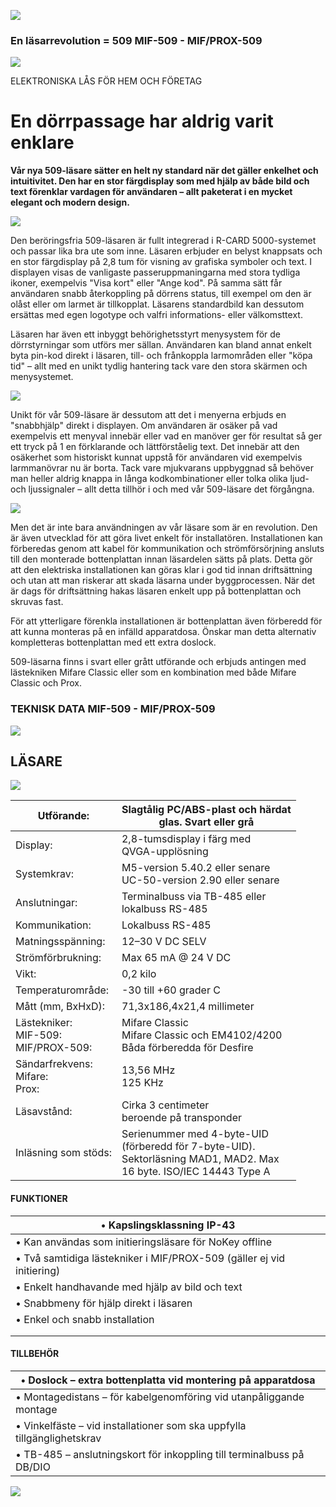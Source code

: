 ![](_page_0_Picture_0.jpeg)

### En läsarrevolution = 509 MIF-509 - MIF/PROX-509

![](_page_0_Picture_2.jpeg)

ELEKTRONISKA LÅS FÖR HEM OCH FÖRETAG

# **En dörrpassage har aldrig varit enklare**

**Vår nya 509-läsare sätter en helt ny standard när det gäller enkelhet och intuitivitet. Den har en stor färgdisplay som med hjälp av både bild och text förenklar vardagen för användaren – allt paketerat i en mycket elegant och modern design.**

![](_page_1_Picture_2.jpeg)

Den beröringsfria 509-läsaren är fullt integrerad i R-CARD 5000-systemet och passar lika bra ute som inne. Läsaren erbjuder en belyst knappsats och en stor färgdisplay på 2,8 tum för visning av grafiska symboler och text. I displayen visas de vanligaste passeruppmaningarna med stora tydliga ikoner, exempelvis "Visa kort" eller "Ange kod". På samma sätt får användaren snabb återkoppling på dörrens status, till exempel om den är olåst eller om larmet är tillkopplat. Läsarens standardbild kan dessutom ersättas med egen logotype och valfri informations- eller välkomsttext.

Läsaren har även ett inbyggt behörighetsstyrt menysystem för de dörrstyrningar som utförs mer sällan. Användaren kan bland annat enkelt byta pin-kod direkt i läsaren, till- och frånkoppla larmområden eller "köpa tid" – allt med en unikt tydlig hantering tack vare den stora skärmen och menysystemet.

![](_page_1_Picture_5.jpeg)

Unikt för vår 509-läsare är dessutom att det i menyerna erbjuds en "snabbhjälp" direkt i displayen. Om användaren är osäker på vad exempelvis ett menyval innebär eller vad en manöver ger för resultat så ger ett tryck på 1 en förklarande och lättförståelig text. Det innebär att den osäkerhet som historiskt kunnat uppstå för användaren vid exempelvis larmmanövrar nu är borta. Tack vare mjukvarans uppbyggnad så behöver man heller aldrig knappa in långa kodkombinationer eller tolka olika ljud- och ljussignaler – allt detta tillhör i och med vår 509-läsare det förgångna.

![](_page_2_Picture_1.jpeg)

Men det är inte bara användningen av vår läsare som är en revolution. Den är även utvecklad för att göra livet enkelt för installatören. Installationen kan förberedas genom att kabel för kommunikation och strömförsörjning ansluts till den monterade bottenplattan innan läsardelen sätts på plats. Detta gör att den elektriska installationen kan göras klar i god tid innan driftsättning och utan att man riskerar att skada läsarna under byggprocessen. När det är dags för driftsättning hakas läsaren enkelt upp på bottenplattan och skruvas fast.

För att ytterligare förenkla installationen är bottenplattan även förberedd för att kunna monteras på en infälld apparatdosa. Önskar man detta alternativ kompletteras bottenplattan med ett extra doslock.

509-läsarna finns i svart eller grått utförande och erbjuds antingen med lästekniken Mifare Classic eller som en kombination med både Mifare Classic och Prox.

### **TEKNISK DATA MIF-509 - MIF/PROX-509**

![](_page_3_Picture_1.jpeg)

## **LÄSARE**

![](_page_3_Picture_3.jpeg)

| Utförande:                                | Slagtålig PC/ABS-plast och härdat<br>glas. Svart eller grå                                                                  |
|-------------------------------------------|-----------------------------------------------------------------------------------------------------------------------------|
| Display:                                  | 2,8-tumsdisplay i färg med<br>QVGA-upplösning                                                                               |
| Systemkrav:                               | M5-version 5.40.2 eller senare<br>UC-50-version 2.90 eller senare                                                           |
| Anslutningar:                             | Terminalbuss via TB-485 eller<br>lokalbuss RS-485                                                                           |
| Kommunikation:                            | Lokalbuss RS-485                                                                                                            |
| Matningsspänning:                         | 12–30 V DC SELV                                                                                                             |
| Strömförbrukning:                         | Max 65 mA @ 24 V DC                                                                                                         |
| Vikt:                                     | 0,2 kilo                                                                                                                    |
| Temperaturområde:                         | -30 till +60 grader C                                                                                                       |
| Mått (mm, BxHxD):                         | 71,3x186,4x21,4 millimeter                                                                                                  |
| Lästekniker:<br>MIF-509:<br>MIF/PROX-509: | Mifare Classic<br>Mifare Classic och EM4102/4200<br>Båda förberedda för Desfire                                             |
| Sändarfrekvens:<br>Mifare:<br>Prox:       | 13,56 MHz<br>125 KHz                                                                                                        |
| Läsavstånd:                               | Cirka 3 centimeter<br>beroende på transponder                                                                               |
| Inläsning som stöds:                      | Serienummer med 4-byte-UID<br>(förberedd för 7-byte-UID).<br>Sektorläsning MAD1, MAD2. Max<br>16 byte. ISO/IEC 14443 Type A |

#### **FUNKTIONER**

| • Kapslingsklassning IP-43                                            |
|-----------------------------------------------------------------------|
| • Kan användas som initieringsläsare för NoKey offline                |
| • Två samtidiga lästekniker i MIF/PROX-509 (gäller ej vid initiering) |
| • Enkelt handhavande med hjälp av bild och text                       |
| • Snabbmeny för hjälp direkt i läsaren                                |
| • Enkel och snabb installation                                        |
|                                                                       |
|                                                                       |

#### **TILLBEHÖR**

| • Doslock – extra bottenplatta vid montering på apparatdosa             |
|-------------------------------------------------------------------------|
| • Montagedistans – för kabelgenomföring vid utanpåliggande montage      |
| • Vinkelfäste – vid installationer som ska uppfylla tillgänglighetskrav |
| • TB-485 – anslutningskort för inkoppling till terminalbuss på DB/DIO   |

![](_page_3_Picture_9.jpeg)